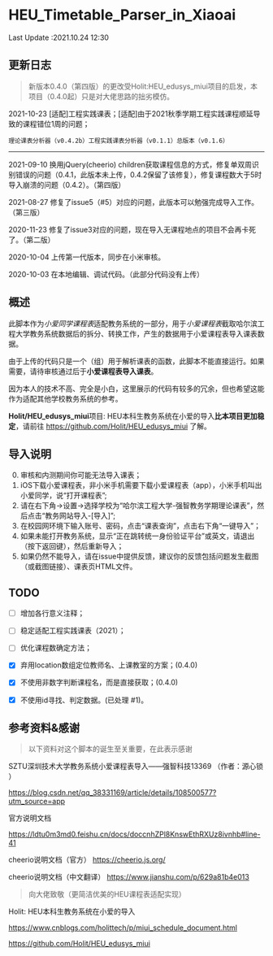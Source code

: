 # HEU_Timetable_Parser_in_Xiaoai
Last Update :2021.10.24 12:30
## 更新日志

> 新版本0.4.0（第四版）的更改受Holit:HEU_edusys_miui项目的启发，本项目（0.4.0起）只是对大佬思路的拙劣模仿。

2021-10-23 \[适配\]工程实践课表；\[适配\]由于2021秋季学期工程实践课程顺延导致的课程错位1周的问题；

```
理论课表分析器（v0.4.2b）工程实践课表分析器（v0.1.1）总版本（v0.1.6）
```

---

2021-09-10 换用jQuery(cheerio) children获取课程信息的方式，修复单双周识别错误的问题（0.4.1，此版本未上传，0.4.2保留了该修复），修复课程数大于5时导入崩溃的问题（0.4.2）。（第四版）

2021-08-27 修复了issue5（#5）对应的问题，此版本可以勉强完成导入工作。（第三版）

2020-11-23 修复了issue3对应的问题，现在导入无课程地点的项目不会再卡死了。（第二版）

2020-10-04 上传第一代版本，同步在小米审核。

2020-10-03 在本地编辑、调试代码。（此部分代码没有上传）

## 概述
此脚本作为*小爱同学课程表*适配教务系统的一部分，用于*小爱课程表*截取哈尔滨工程大学教务系统数据后的拆分、转换工作，产生的数据用于小爱课程表导入课表数据。

由于上传的代码只是一个（组）用于解析课表的函数，此脚本不能直接运行。如果需要，请待审核通过后于**小爱课程表导入课表**。

因为本人的技术不高、完全是小白，这里展示的代码有较多的冗余，但也希望这能作为适配其他学校教务系统的参考。

**Holit/HEU_edusys_miui**项目: HEU本科生教务系统在小爱的导入**比本项目更加稳定**，请前往
https://github.com/Holit/HEU_edusys_miui
了解。

## 导入说明
0. 审核和内测期间你可能无法导入课表；
1. iOS下载小爱课程表，非小米手机需要下载小爱课程表（app），小米手机叫出小爱同学，说“打开课程表”;
2. 请在右下角->设置->选择学校为“哈尔滨工程大学-强智教务学期理论课表”，然后点击“教务网站导入-\[导入\]”;
3. 在校园网环境下输入账号、密码，点击“课表查询”，点击右下角“一键导入”；
4. 如果未能打开教务系统，显示“正在跳转统一身份验证平台”或英文，请退出（按下返回键），然后重新导入；
5. 如果仍然不能导入，请在issue中提供反馈，建议你的反馈包括问题发生截图（或截图链接）、课表页HTML文件。

## TODO

- [ ] 增加各行意义注释；

- [ ] 稳定适配工程实践课表（2021）；

- [ ] 优化课程数确定方法；

- [x] 弃用location数组定位教师名、上课教室的方案；(0.4.0)

- [x] 不使用非数字判断课程名，而是直接获取；(0.4.0)

- [x] 不使用id寻找、判定数据。(已处理 #1)。

## 参考资料&感谢
> 以下资料对这个脚本的诞生至关重要，在此表示感谢

SZTU深圳技术大学教务系统小爱课程表导入——强智科技13369 （作者：源心锁  ）

https://blog.csdn.net/qq_38331169/article/details/108500577?utm_source=app

官方说明文档

https://ldtu0m3md0.feishu.cn/docs/doccnhZPl8KnswEthRXUz8ivnhb#line-41

cheerio说明文档（官方）
https://cheerio.js.org/

cheerio说明文档（中文翻译）
https://www.jianshu.com/p/629a81b4e013

> 向大佬致敬（更简洁优美的HEU课程表适配实现）

Holit: HEU本科生教务系统在小爱的导入

https://www.cnblogs.com/holittech/p/miui_schedule_document.html

https://github.com/Holit/HEU_edusys_miui
